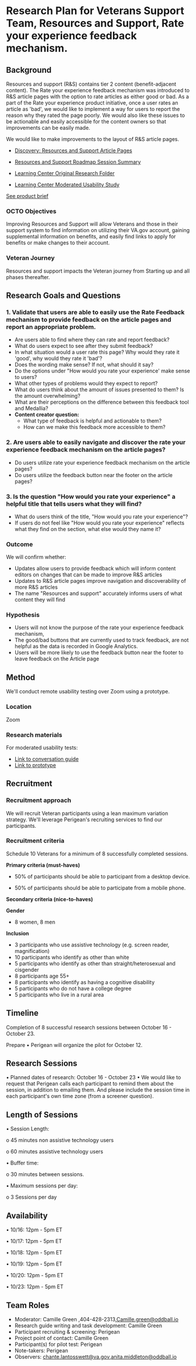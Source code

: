 # Research Plan for Veterans Support Team, Resources and Support, Rate your experience feedback mechanism.

## Background
Resources and support (R&S) contains tier 2 content (benefit-adjacent content). The Rate your experience feedback mechanism was introduced to R&S article pages with the option to rate articles as either good or bad. As a part of the Rate your experience product initiative, once a user rates an article as 'bad', we would like to implement a way for users to report the reason why they rated the page poorly. We would also like these issues to be actionable and easily accessible for the content owners so that improvements can be easily made.

We would like to make improvements to the layout of R&S article pages. 
- <a href="https://github.com/department-of-veterans-affairs/va.gov-team/blob/master/products/resources-and-support/article-pages/discovery.md">Discovery: Resources and Support Article Pages</a>

- <a href="https://github.com/department-of-veterans-affairs/va.gov-team/issues/32746#issuecomment-970466533">Resources and Support Roadmap Session Summary</a>

- <a href="https://github.com/department-of-veterans-affairs/va.gov-team/tree/69833737d9fe22b8990bb987e7c50de13205c5d5/products/content/tier-2-content-IA-and-design/learning-center-mvp/discovery-and-research">Learning Center Original Research Folder</a>
- <a href="https://github.com/department-of-veterans-affairs/va.gov-team/blob/master/products/content/tier-2-content-IA-and-design/learning-center-mvp/discovery-and-research/learning-center-mvp-findings-summary.md">Learning Center Moderated Usability Study</a>

[See product brief ](https://app.zenhub.com/workspaces/contact-center-62cdd9546ec1530018209672/issues/gh/department-of-veterans-affairs/va.gov-team/65148)

### OCTO Objectives 
Improving Resources and Support will allow Veterans and those in their support system to find information on utilizing their VA.gov account, gaining supplemental information on benefits, and easily find links to apply for benefits or make changes to their account.

### Veteran Journey
Resources and support impacts the Veteran journey from Starting up and all phases thereafter.

## Research Goals and Questions	

### 1. Validate that users are able to easily use the Rate Feedback mechanism to provide feedback on the article pages and report an appropriate problem.
- Are users able to find where they can rate and report feedback?
- What do users expect to see after they submit feedback?
- In what situation would a user rate this page? Why would they rate it 'good', why would they rate it 'bad'?
- Does the wording make sense? If not, what should it say?
- Do the options under "How would you rate your experience' make sense to users?
- What other types of problems would they expect to report?
- What do users think about the amount of issues presented to them? Is the amount overwhelming?
- What are their perceptions on the difference between this feedback tool and Medallia?
- **Content creator question:** 
	- What type of feedback is helpful and actionable to them?
	- How can we make this feedback more accessible to them?

### 2. Are users able to easily navigate and discover the rate your experience feedback mechanism on the article pages?
- Do users utilize rate your experience feedback mechanism on the article pages?
- Do users utilize the feedback button near the footer on the article pages?


### 3. Is the question "How would you rate your experience" a helpful title that tells users what they will find?
- What do users think of the title, "How would you rate your experience"?
- If users do not feel like "How would you rate your experience" reflects what they find on the section, what else would they name it?


### Outcome
We will confirm whether:
- Updates allow users to provide feedback which will inform content editors on changes that can be made to improve R&S articles
- Updates to R&S article pages improve navigation and discoverability of more R&S articles
- The name "Resources and support" accurately informs users of what content they will find


### Hypothesis

- Users will not know the purpose of the rate your experience feedback mechanism, 
- The good/bad buttons that are currently used to track feedback, are not helpful as the data is recorded in Google Analytics. 
- Users will be more likely to use the feedback button near the footer to leave feedback on the Article page 

## Method	
We'll conduct remote usability testing over Zoom using a prototype.

### Location
Zoom

### Research materials

For moderated usability tests: 
- [Link to conversation guide](https://github.com/department-of-veterans-affairs/va.gov-team/blob/master/products/resources-and-support/rate-tool/readme.md)
- [Link to prototype](https://www.sketch.com/s/a513ba38-1d26-41d0-9009-92ea729446e2)

	
## Recruitment	

### Recruitment approach
We will recruit Veteran participants using a lean maximum variation strategy. We'll leverage Perigean's recruiting services to find our participants.

### Recruitment criteria
Schedule 10 Veterans for a minimum of 8 successfully completed sessions.

**Primary criteria (must-haves)**

- 50% of participants should be able to participant from a desktop device.

- 50% of participants should be able to participate from a mobile phone.


**Secondary criteria (nice-to-haves)**

**Gender**
- 8 women, 8 men

**Inclusion**
- 3 participants who use assistive technology (e.g. screen reader, magnification)
- 10 participants who identify as other than white
- 5 participants who identify as other than straight/heterosexual and cisgender
- 8 participants age 55+
- 8 participants who identify as having a cognitive disability
- 5 participants who do not have a college degree
- 5 participants who live in a rural area

## Timeline
Completion of 8 successful research sessions between October 16 - October 23.

Prepare
•	Perigean will organize the pilot for October 12.

## Research Sessions

•	Planned dates of research: October 16 - October 23
•	We would like to request that Perigean calls each participant to remind them about the session, in addition to emailing them. And please include the session time in each participant's own time zone (from a screener question).

## Length of Sessions

•	Session Length:

o	45 minutes non assistive technology users

o	60 minutes assistive technology users

•	Buffer time: 

o      30 minutes between sessions.

•	Maximum sessions per day: 

o       3  Sessions per day 

## Availability

•	10/16: 12pm - 5pm ET

•	10/17: 12pm - 5pm ET

•	10/18: 12pm - 5pm ET

•	10/19: 12pm - 5pm ET

•	10/20: 12pm - 5pm ET

•	10/23: 12pm - 5pm ET


## Team Roles	

- Moderator: Camille Green ,404-428-2313,Camille.green@oddball.io
- Research guide writing and task development: Camille Green
- Participant recruiting & screening: Perigean	
- Project point of contact: Camille Green
- Participant(s) for pilot test: Perigean
- Note-takers: Perigean
- Observers: chante.lantosswett@va.gov,anita.middleton@oddball.io

